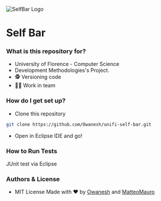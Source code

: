 ![SelfBar Logo]()
# Self Bar #


### What is this repository for? ###
* University of Florence - Computer Science
* Development Methodologies's Project.
* 🕵️ Versioning code
* 🤘🏻 Work in team

### How do I get set up? ###

* Clone this repository

```bash
git clone https://github.com/Owanesh/unifi-self-bar.git
```
* Open in Eclipse IDE and go!



### How to Run Tests ###
JUnit test via Eclipse


### Authors & License ###

* MIT License
Made with ❤️  by [Owanesh](https://github.com/Owanesh) and [MatteoMauro](https://github.com/MatteoMauro)
